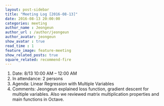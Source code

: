 ```yaml
---
layout: post-sidebar
title: "Meeting Log [2016-08-13]"
date: 2016-08-13 20:00:00
categories: meeting
author_name : Jeongeun
author_url : /author/jeongeun
author_avatar: jeongeun
show_avatar : true
read_time : 1
feature_image: feature-meeting
show_related_posts: true
square_related: recommend-fire
---
```


1. Date: 8/13 10:00 AM – 12:00 AM
2. In attendance: 2 persons 
3. Agenda: Linear Regression with Multiple Variables 
4. Comments: Jeongeun explained loss function, gradient descent for multiple variables. Also we reviewed matrix multiplication properties and main functions in Octave.
